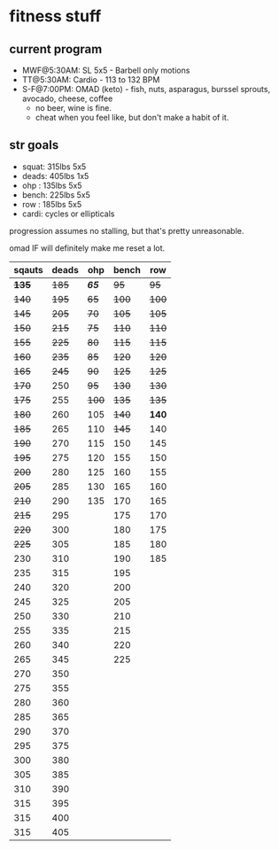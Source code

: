 # fitness stuff

## current program
* MWF@5:30AM: SL 5x5 - Barbell only motions
* TT@5:30AM: Cardio - 113 to 132 BPM
* S-F@7:00PM: OMAD (keto) - fish, nuts, asparagus, burssel sprouts, avocado, cheese, coffee  
  * no beer, wine is fine.
  * cheat when you feel like, but don't make a habit of it.

## str goals
* squat: 315lbs 5x5
* deads: 405lbs 1x5
* ohp  : 135lbs 5x5
* bench: 225lbs 5x5
* row  : 185lbs 5x5
* cardi: cycles or ellipticals 

progression assumes no stalling, but that's pretty unreasonable.  

omad IF will definitely make me reset a lot.  

sqauts | deads | ohp | bench | row
 --- | --- | --- | --- | --- 
__~~135~~__ | ~~185~~ | ___65___ | ~~95~~ | ~~95~~
~~140~~ | ~~195~~ | ~~65~~ | ~~100~~ | ~~100~~
~~145~~ | ~~205~~ | ~~70~~ | ~~105~~ | ~~105~~
~~150~~ | ~~215~~ | ~~75~~ | ~~110~~ | ~~110~~
~~155~~ | ~~225~~ | ~~80~~ | ~~115~~ | ~~115~~
~~160~~ | ~~235~~ | ~~85~~ | ~~120~~ | ~~120~~
~~165~~ | ~~245~~ | ~~90~~ | ~~125~~ | ~~125~~
~~170~~ | 250 | ~~95~~ | ~~130~~ | ~~130~~
~~175~~ | 255 | ~~100~~ | ~~135~~ | ~~135~~
~~180~~ | 260 | 105 | ~~140~~ | __140__
~~185~~ | 265 | 110 | ~~145~~ | 140
~~190~~ | 270 | 115 | 150 | 145
~~195~~ | 275 | 120 | 155 | 150
~~200~~ | 280 | 125 | 160 | 155
~~205~~ | 285 | 130 | 165 | 160
~~210~~ | 290 | 135 | 170 | 165
~~215~~ | 295 |  | 175 | 170
~~220~~ | 300 |  | 180 | 175
~~225~~ | 305 |  | 185 | 180
230 | 310 |  | 190 | 185
235 | 315 |  | 195 | 
240 | 320 |  | 200 | 
245 | 325 |  | 205 | 
250 | 330 |  | 210 | 
255 | 335 |  | 215 | 
260 | 340 |  | 220 | 
265 | 345 |  | 225 | 
270 | 350 |  |  | 
275 | 355 |  |  | 
280 | 360 |  |  | 
285 | 365 |  |  | 
290 | 370 |  |  | 
295 | 375 |  |  | 
300 | 380 |  |  | 
305 | 385 |  |  | 
310 | 390 |  |  | 
315 | 395 |  |  | 
315 | 400 |  |  | 
315 | 405 |  |  | 
